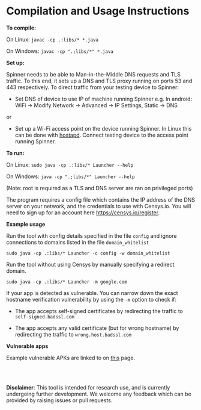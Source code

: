 

# Compilation and Usage Instructions


**To compile:**

On Linux: ```javac -cp .:libs/* *.java```

On Windows: ```javac -cp ".;libs/*" *.java```

**Set up:**

Spinner needs to be able to Man-in-the-Middle DNS requests and TLS traffic. To this end, it sets up a DNS and TLS proxy running on ports 53 and 443 respectively. To direct traffic from your testing device to Spinner:

* Set DNS of device to use IP of machine running Spinner e.g. In android: WiFi -> Modify Network -> Advanced -> IP Settings, Static -> DNS

or

* Set up a Wi-Fi access point on the device running Spinner. In Linux this can be done with [hostapd](https://w1.fi/hostapd/). Connect testing device to the access point running Spinner. 


**To run:**

On Linux: ```sudo java -cp .:libs/* Launcher --help```

On Windows: ```java -cp ".;libs/*" Launcher --help```


(Note: root is required as a TLS and DNS server are ran on privileged ports)

The program requires a config file which contains the IP address of the DNS server on your network, and the credentials to use with Censys.io. You will need to sign up for an account here <https://censys.io/register>.


**Example usage**

Run the tool with config details specified in the file ```config``` and ignore connections to domains listed in the file ```domain_whitelist```

```sudo java -cp .:libs/* Launcher -c config -w domain_whitelist```

Run the tool without using Censys by manually specifying a redirect domain. 

```sudo java -cp .:libs/* Launcher -m google.com```

If your app is detected as vulnerable. You can narrow down the exact hostname verification vulnerability by using the ```-m``` option to check if:

* The app accepts self-signed certificates by redirecting the traffic to ```self-signed.badssl.com```

* The app accepts any valid certificate (but for wrong hostname) by redirecting the traffic to ```wrong.host.badssl.com```

**Vulnerable apps**

Example vulnerable APKs are linked to on [this](vulnerabilites.md) page. 

<br><br>

**Disclaimer**: This tool is intended for research use, and is currently undergoing further development. We welcome any feedback which can be provided by raising issues or pull requests.

